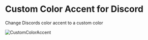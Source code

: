 # Custom Color Accent for Discord
Change Discords color accent to a custom color

![CustomColorAccent](https://cdn.rawgit.com/Zerthox/Discord-Color-Accent/master/screenshots/screen1.png)
